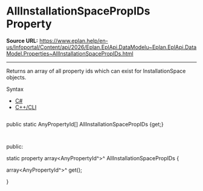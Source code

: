 # AllInstallationSpacePropIDs Property

**Source URL:** https://www.eplan.help/en-us/Infoportal/Content/api/2026/Eplan.EplApi.DataModelu~Eplan.EplApi.DataModel.Properties~AllInstallationSpacePropIDs.html

---

Returns an array of all property ids which can exist for InstallationSpace objects.

Syntax

- [C#](#i-syntax-CS)
- [C++/CLI](#i-syntax-CPP2005)

```
```
public static AnyPropertyId[] AllInstallationSpacePropIDs {get;}
```
```

```
```
public:

static property array<AnyPropertyId^>^ AllInstallationSpacePropIDs {

   array<AnyPropertyId^>^ get();

}
```
```
